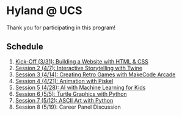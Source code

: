 # Hyland @ UCS
Thank you for participating in this program!

## Schedule
1. [Kick-Off (3/31): Building a Website with HTML & CSS](KickOffHtmlCss/StudentDesc.md)
1. [Session 2 (4/7): Interactive Storytelling with Twine](Session2Twine/StudentDesc.md)
1. [Session 3 (4/14): Creating Retro Games with MakeCode Arcade](Session3RetroGames/StudentDesc.md)
1. [Session 4 (4/21): Animation with Piskel](Session4Animation/StudentDesc.md)
1. [Session 5 (4/28): AI with Machine Learning for Kids](Session5MachineLearning/StudentDesc.md)
1. [Session 6 (5/5): Turtle Graphics with Python](Session6Python/StudentDesc.md)
1. [Session 7 (5/12): ASCII Art with Python](Session7PythonAgain/StudentDesc.md)
1. Session 8 (5/19): Career Panel Discussion
